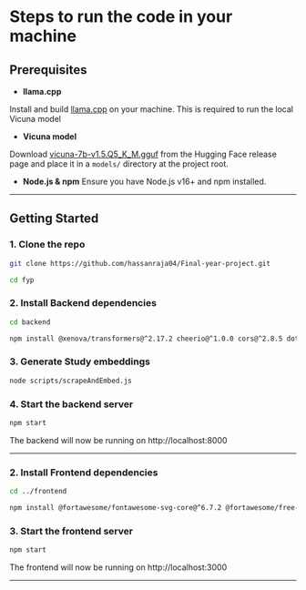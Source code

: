 # Steps to run the code in your machine

## Prerequisites

- **llama.cpp**

Install and build [llama.cpp](https://github.com/ggerganov/llama.cpp) on your machine.
This is required to run the local Vicuna model

- **Vicuna model**

Download [vicuna-7b-v1.5.Q5_K_M.gguf](https://huggingface.co/TheBloke/vicuna-7B-v1.5-GGUF/blob/main/vicuna-7b-v1.5.Q5_K_M.gguf) from the Hugging Face release page and place it in a `models/` directory at the project root.

- **Node.js & npm**
Ensure you have Node.js v16+ and npm installed.

---

## Getting Started

### 1. Clone the repo 
```bash
git clone https://github.com/hassanraja04/Final-year-project.git
```

```bash
cd fyp
```

### 2. Install Backend dependencies
```bash
cd backend
```

```bash
npm install @xenova/transformers@^2.17.2 cheerio@^1.0.0 cors@^2.8.5 dotenv@^16.4.7 express@^4.21.2 mongoose@^8.9.6 node-llama-cpp@^3.7.0 nodemon@^3.1.9 pdf-parse@^1.1.1 uuid@^11.1.0
```

### 3. Generate Study embeddings
```bash
node scripts/scrapeAndEmbed.js
```

### 4. Start the backend server
```bash
npm start 
```

The backend will now be running on http://localhost:8000

---

### 2. Install Frontend dependencies
```bash
cd ../frontend
```

```bash
npm install @fortawesome/fontawesome-svg-core@^6.7.2 @fortawesome/free-solid-svg-icons@^6.7.2 @fortawesome/react-fontawesome@^0.2.2 cra-template@1.2.0 react@^19.0.0 react-dom@^19.0.0 react-scripts@5.0.1
```

### 3. Start the frontend server
```bash
npm start
```

The frontend will now be running on http://localhost:3000

---